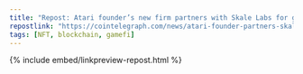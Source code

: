 ```yaml
---
title: "Repost: Atari founder’s new firm partners with Skale Labs for gasless blockchain gaming"
repostlink: "https://cointelegraph.com/news/atari-founder-partners-skale-labs-gasless-blockchain-gaming"
tags: [NFT, blockchain, gamefi]
---
```


{% include embed/linkpreview-repost.html %}
